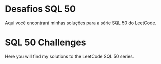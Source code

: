 # Desafios SQL 50  
Aqui você encontrará minhas soluções para a série SQL 50 do LeetCode.

# SQL 50 Challenges
Here you will find my solutions to the LeetCode SQL 50 series.
